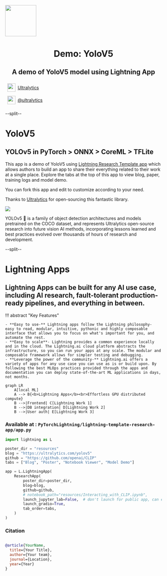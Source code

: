 <div style="height: 90pt;"></div>
<div style="flex: 0 0 16%; margin-top: -10pt;">
<img src="https://avatars.githubusercontent.com/u/26833451?s=200&v=4" width="100px">
</div>
<div style="flex: 0 0 65%; text-align: center;">
<h1 style="margin-bottom: 10pt;">Demo: YoloV5</h1>
<h2>A demo of YoloV5 model using Lightning App</h2>
</div>
<div style="flex: 1">
    <div style="display: flex; align-items: center;">
        <img style="height: 20pt; width: 20pt; margin: 5pt;" src="icons/fontawesome/brands/github.svg">
        <div style="font-size: 0.9rem; margin-right: 5pt;"><a href="https://github.com/ultralytics/">Ultralytics</a></div>
    </div>
    <div style="display: flex; align-items: center;">
        <img style="height: 20pt; width: 20pt; margin: 5pt;" src="icons/fontawesome/brands/twitter.svg">
        <div style="font-size: 0.9rem;"><a href="https://twitter.com/ultralytics">@ultralytics</a></div>
    </div>
</div>

--split--

# YoloV5

## YOLOv5 in PyTorch > ONNX > CoreML > TFLite

This app is a demo of YoloV5
using [Lightning Research Template app](https://github.com/PyTorchLightning/lightning-template-research-app) which
allows authors to build an app to share their everything related to their work at a single place.
Explore the tabs at the top of this app to view blog, paper, training logs and model demo.

You can fork this app and edit to customize according to your need.

Thanks to [Ultralytics](https://github.com/ultralytics/yolov5) for open-sourcing this fantastic library.

<img src="https://github.com/ultralytics/yolov5/releases/download/v1.0/splash.jpg">

YOLOv5 🚀 is a family of object detection architectures and models pretrained on the COCO dataset, and represents
Ultralytics open-source research into future vision AI methods, incorporating lessons learned and best practices evolved
over thousands of hours of research and development.

--split--

# Lightning Apps

## Lightning Apps can be built for any AI use case, including AI research, fault-tolerant production-ready pipelines, and everything in between.

!!! abstract "Key Features"

    - **Easy to use-** Lightning apps follow the Lightning philosophy- easy to read, modular, intuitive, pythonic and highly composable interface that allows you to focus on what's important for you, and automate the rest.
    - **Easy to scale**- Lightning provides a common experience locally and in the cloud. The Lightning.ai cloud platform abstracts the infrastructure, so you can run your apps at any scale. The modular and composable framework allows for simpler testing and debugging.
    - **Leverage the power of the community-** Lightning.ai offers a variety of apps for any use case you can use as is or build upon. By following the best MLOps practices provided through the apps and documentation you can deploy state-of-the-art ML applications in days, not months.

```mermaid
graph LR
    A[local ML]
    A --> B{<b>Lightning Apps</b><br>Effortless GPU distributed compute}
    B -->|Frontend| C[Lightning Work 1]
    B -->|DB integration| D[Lightning Work 2]
    B -->|User auth| E[Lightning Work 3]
```

### Available at : `PyTorchLightning/lightning-template-research-app/app.py`

```python
import lightning as L

poster_dir = "resources"
blog = "https://ultralytics.com/yolov5"
github = "https://github.com/openai/CLIP"
tabs = ["Blog", "Poster", "Notebook Viewer", "Model Demo"]

app = L.LightningApp(
    ResearchApp(
        poster_dir=poster_dir,
        blog=blog,
        github=github,
        # notebook_path="resources/Interacting_with_CLIP.ipynb",
        launch_jupyter_lab=False,  # don't launch for public app, can expose to security vulnerability
        launch_gradio=True,
        tab_order=tabs,
    )
)

```

### Citation

```bibtex

@article{YourName,
  title={Your Title},
  author={Your team},
  journal={Location},
  year={Year}
}

```
